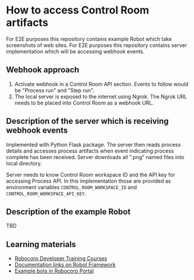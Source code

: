 # How to access Control Room artifacts

For E2E purposes this repository contains example Robot which take screenshots of web sites.
For E2E purposes this repository contains server implementation which will be accessing webhook events.

## Webhook approach

1. Activate webhook in a Control Room API section. Events to follow would be "Process run" and "Step run".
2. The local server is exposed to the internet using Ngrok. The Ngrok URL needs to be placed into Control Room as a webhook URL.

## Description of the server which is receiving webhook events

Implemented with Python Flask package. The server then reads process details and accesses process artifacts
when event indicating process complete has been received. Server downloads all ".png" named files into
local directory.

Server needs to know Control Room workspace ID and the API key for accessing Process API. In this implementation those are
provided as environment variables `CONTROL_ROOM_WORKSPACE_ID` and `CONTROL_ROOM_WORKSPACE_API_KEY`.

## Description of the example Robot

TBD


## Learning materials

- [Robocorp Developer Training Courses](https://robocorp.com/docs/courses)
- [Documentation links on Robot Framework](https://robocorp.com/docs/languages-and-frameworks/robot-framework)
- [Example bots in Robocorp Portal](https://robocorp.com/portal)
